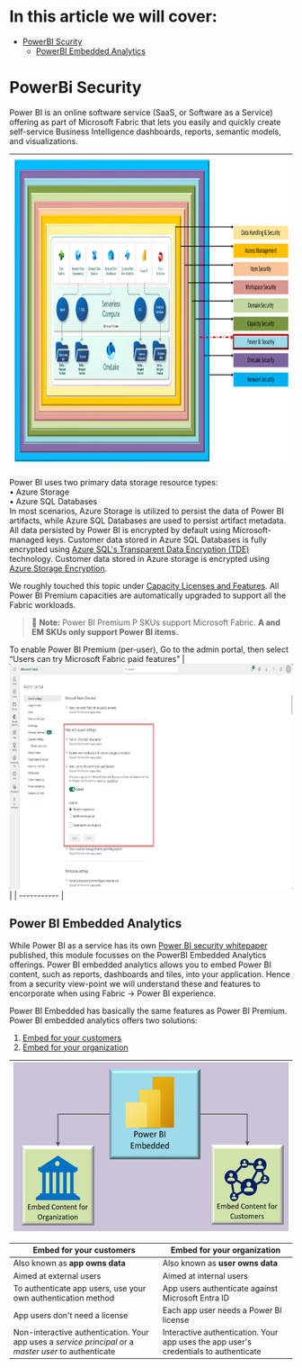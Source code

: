 # In this article we will cover:

* [PowerBI Scurity](#powerbi-security)
  * [PowerBI Embedded Analytics](#power-bi-embedded-analytics)


# PowerBi Security

Power BI is an online software service (SaaS, or Software as a Service) offering as part 
of Microsoft Fabric that lets you easily and quickly create self-service Business 
Intelligence dashboards, reports, semantic models, and visualizations.

|<img src='/Assests/Security/Media/PowerBiSecurity.PNG' width='1000' height='550'>|
| ----------- | 

Power BI uses two primary data storage resource types:</br>
• Azure Storage </br>
• Azure SQL Databases </br>
In most scenarios, Azure Storage is utilized to persist the data of Power BI artifacts, while Azure SQL Databases are used to persist artifact metadata. All data persisted by Power BI is encrypted by default using Microsoft-managed keys. Customer data stored in Azure SQL Databases is fully encrypted using [Azure SQL's Transparent Data Encryption (TDE)](https://learn.microsoft.com/azure/sql-database/transparent-data-encryption-azure-sql) technology. Customer data stored in Azure 
storage is encrypted using [Azure Storage Encryption](https://learn.microsoft.com/azure/storage/common/storage-service-encryption).

We roughly touched this topic under [Capacity Licenses and Features](/Assests/Security/CapacitySecurity.md/#capacity-license). All Power BI Premium capacities are automatically upgraded to support all the Fabric workloads.
> :memo: **Note:** Power BI Premium P SKUs support Microsoft Fabric. **A and EM SKUs only support Power BI items.**

To enable Power BI Premium (per-user), Go to the admin portal, then select “Users can try Microsoft Fabric paid features” 
|<img src='/Assests/Security/Media/EnablingPPUFabric.png' width='900' height='400'>|
| ----------- | 

## Power BI Embedded Analytics 

While Power BI as a service has its own [Power BI security whitepaper](https://learn.microsoft.com/power-bi/guidance/whitepaper-powerbi-security) published, this module focusses on the PowerBI Embedded Analytics offerings. Power BI embedded analytics allows you to embed Power BI content, such as reports, dashboards and tiles, into your application. Hence from a security view-point we will understand these and features to encorporate when using Fabric -> Power BI experience. 

Power BI Embedded has basically the same features as Power BI Premium. Power BI embedded analytics offers two solutions:

1. [Embed for your customers](https://learn.microsoft.com/power-bi/developer/embedded/embedded-analytics-power-bi#embed-for-your-customers)
2. [Embed for your organization](https://learn.microsoft.com/power-bi/developer/embedded/embedded-analytics-power-bi#embed-for-your-organization)

|<img src='/Assests/Security/Media/PowerBiEmbedded.PNG' width='520' height='300'>|
| ----------- | 

|Embed for your customers  |Embed for your organization  |
|---------|---------|
|Also known as **app owns data**         |Also known as **user owns data**         |
|Aimed at external users         |Aimed at internal users         |
|To authenticate app users, use your own authentication method        |App users authenticate against Microsoft Entra ID         |
|App users don't need a license         |Each app user needs a Power BI license         |
|Non-interactive authentication. Your app uses a *service principal* or a *master user* to authenticate        |Interactive authentication. Your app uses the app user's credentials to authenticate         |